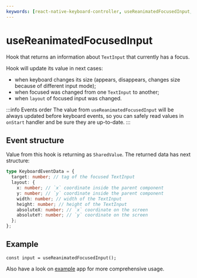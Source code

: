 ```yaml
---
keywords: [react-native-keyboard-controller, useReanimatedFocusedInput, react-native-reanimated, react hook, focused input, layout]
---
```


# useReanimatedFocusedInput

Hook that returns an information about `TextInput` that currently has a focus.

Hook will update its value in next cases:

- when keyboard changes its size (appears, disappears, changes size because of different input mode);
- when focused was changed from one `TextInput` to another;
- when `layout` of focused input was changed.

:::info Events order
The value from `useReanimatedFocusedInput` will be always updated before keyboard events, so you can safely read values in `onStart` handler and be sure they are up-to-date.
:::

## Event structure

Value from this hook is returning as `SharedValue`. The returned data has next structure:

```ts
type KeyboardEventData = {
  target: number; // tag of the focused TextInput
  layout: {
    x: number; // `x` coordinate inside the parent component
    y: number; // `y` coordinate inside the parent component
    width: number; // width of the TextInput
    height: number; // height of the TextInput
    absoluteX: number; // `x` coordinate on the screen
    absoluteY: number; // `y` coordinate on the screen 
  };
};
```

## Example

```tsx
const input = useReanimatedFocusedInput();
```

Also have a look on [example](https://github.com/kirillzyusko/react-native-keyboard-controller/tree/main/example) app for more comprehensive usage.
